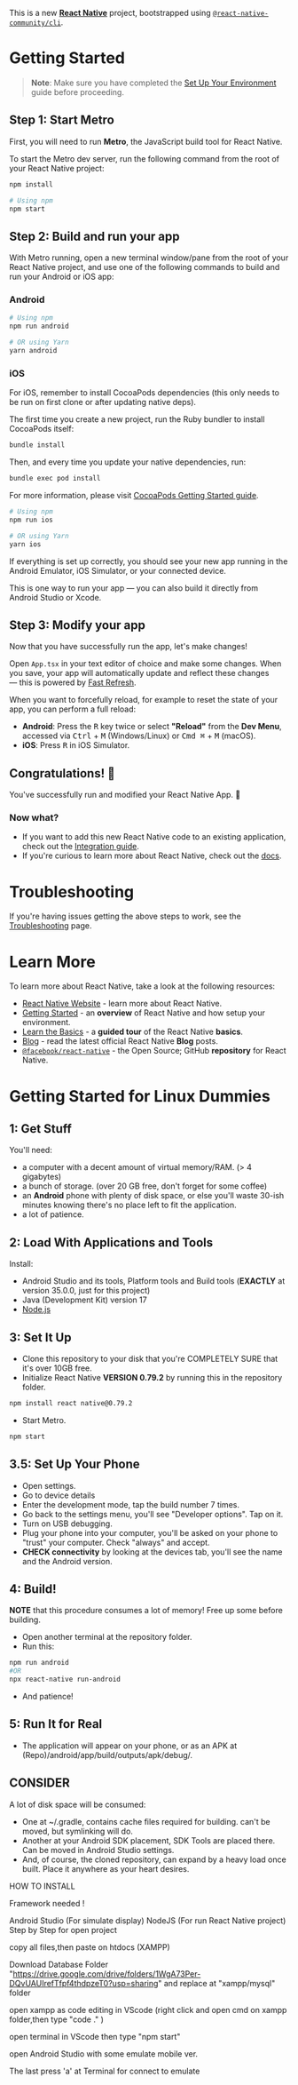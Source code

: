 This is a new [**React Native**](https://reactnative.dev) project, bootstrapped using [`@react-native-community/cli`](https://github.com/react-native-community/cli).

# Getting Started

> **Note**: Make sure you have completed the [Set Up Your Environment](https://reactnative.dev/docs/set-up-your-environment) guide before proceeding.

## Step 1: Start Metro

First, you will need to run **Metro**, the JavaScript build tool for React Native.

To start the Metro dev server, run the following command from the root of your React Native project:

```sh
npm install

# Using npm
npm start

```

## Step 2: Build and run your app

With Metro running, open a new terminal window/pane from the root of your React Native project, and use one of the following commands to build and run your Android or iOS app:

### Android

```sh
# Using npm
npm run android

# OR using Yarn
yarn android
```

### iOS

For iOS, remember to install CocoaPods dependencies (this only needs to be run on first clone or after updating native deps).

The first time you create a new project, run the Ruby bundler to install CocoaPods itself:

```sh
bundle install
```

Then, and every time you update your native dependencies, run:

```sh
bundle exec pod install
```

For more information, please visit [CocoaPods Getting Started guide](https://guides.cocoapods.org/using/getting-started.html).

```sh
# Using npm
npm run ios

# OR using Yarn
yarn ios
```

If everything is set up correctly, you should see your new app running in the Android Emulator, iOS Simulator, or your connected device.

This is one way to run your app — you can also build it directly from Android Studio or Xcode.

## Step 3: Modify your app

Now that you have successfully run the app, let's make changes!

Open `App.tsx` in your text editor of choice and make some changes. When you save, your app will automatically update and reflect these changes — this is powered by [Fast Refresh](https://reactnative.dev/docs/fast-refresh).

When you want to forcefully reload, for example to reset the state of your app, you can perform a full reload:

- **Android**: Press the <kbd>R</kbd> key twice or select **"Reload"** from the **Dev Menu**, accessed via <kbd>Ctrl</kbd> + <kbd>M</kbd> (Windows/Linux) or <kbd>Cmd ⌘</kbd> + <kbd>M</kbd> (macOS).
- **iOS**: Press <kbd>R</kbd> in iOS Simulator.

## Congratulations! :tada:

You've successfully run and modified your React Native App. :partying_face:

### Now what?

- If you want to add this new React Native code to an existing application, check out the [Integration guide](https://reactnative.dev/docs/integration-with-existing-apps).
- If you're curious to learn more about React Native, check out the [docs](https://reactnative.dev/docs/getting-started).

# Troubleshooting

If you're having issues getting the above steps to work, see the [Troubleshooting](https://reactnative.dev/docs/troubleshooting) page.

# Learn More

To learn more about React Native, take a look at the following resources:

- [React Native Website](https://reactnative.dev) - learn more about React Native.
- [Getting Started](https://reactnative.dev/docs/environment-setup) - an **overview** of React Native and how setup your environment.
- [Learn the Basics](https://reactnative.dev/docs/getting-started) - a **guided tour** of the React Native **basics**.
- [Blog](https://reactnative.dev/blog) - read the latest official React Native **Blog** posts.
- [`@facebook/react-native`](https://github.com/facebook/react-native) - the Open Source; GitHub **repository** for React Native.


# Getting Started for Linux Dummies

## 1: Get Stuff

You'll need:

- a computer with a decent amount of virtual memory/RAM. (> 4 gigabytes)
- a bunch of storage. (over 20 GB free, don't forget for some coffee)
- an **Android** phone with plenty of disk space, or else you'll waste 30-ish minutes knowing there's no place left to fit the application.
- a lot of patience.

## 2: Load With Applications and Tools

Install:

- Android Studio and its tools, Platform tools and Build tools (**EXACTLY** at version 35.0.0, just for this project)
- Java (Development Kit) version 17
- [Node.js](https://nodejs.org/en/download)

## 3: Set It Up

- Clone this repository to your disk that you're COMPLETELY SURE that it's over 10GB free.
- Initialize React Native **VERSION 0.79.2** by running this in the repository folder.
```sh
npm install react native@0.79.2
```
- Start Metro.
```sh
npm start
```

## 3.5: Set Up Your Phone

- Open settings.
- Go to device details
- Enter the development mode, tap the build number 7 times.
- Go back to the settings menu, you'll see "Developer options". Tap on it.
- Turn on USB debugging.
- Plug your phone into your computer, you'll be asked on your phone to "trust" your computer. Check "always" and accept.
- **CHECK connectivity** by looking at the devices tab, you'll see the name and the Android version.

## 4: Build!

**NOTE** that this procedure consumes a lot of memory! Free up some before building.

- Open another terminal at the repository folder.
- Run this:
```sh
npm run android
#OR
npx react-native run-android
```
- And patience!

## 5: Run It for Real

- The application will appear on your phone, or as an APK at (Repo)/android/app/build/outputs/apk/debug/.

## CONSIDER

A lot of disk space will be consumed:

- One at ~/.gradle, contains cache files required for building. can't be moved, but symlinking will do.
- Another at your Android SDK placement, SDK Tools are placed there. Can be moved in Android Studio settings.
- And, of course, the cloned repository, can expand by a heavy load once built. Place it anywhere as your heart desires.


HOW TO INSTALL

Framework needed !

Android Studio (For simulate display)
NodeJS (For run React Native project)
Step by Step for open project

copy all files,then paste on htdocs (XAMPP)

Download Database Folder "https://drive.google.com/drive/folders/1WgA73Per-DQvUAUIrefTfpf4thdpzeT0?usp=sharing" and replace at "xampp/mysql" folder

open xampp as code editing in VScode (right click and open cmd on xampp folder,then type "code ." )

open terminal in VScode then type "npm start"

open Android Studio with some emulate mobile ver.

The last press 'a' at Terminal for connect to emulate
